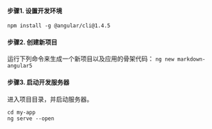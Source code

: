 #### 步骤1. 设置开发环境
`npm install -g @angular/cli@1.4.5`

#### 步骤2. 创建新项目
运行下列命令来生成一个新项目以及应用的骨架代码：
`ng new markdown-angular5`

#### 步骤3. 启动开发服务器
进入项目目录，并启动服务器。
```
cd my-app
ng serve --open
```